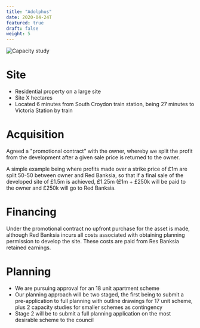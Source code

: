 ```yaml
---
title: "Adolphus"
date: 2020-04-24T
featured: true
draft: false
weight: 5
---
```


![Capacity study](/images/riesco-capacity.png)

# Site

- Residential property on a large site
- Site X hectares
- Located 6 minutes from South Croydon train station, being 27 minutes to Victoria Station by train

# Acquisition

Agreed a "promotional contract" with the owner, whereby we split the profit from the development after a given sale price is returned to the owner.

A simple example being where profits made over a strike price of £1m are split 50-50 between owner and Red Banksia, so that if a final sale of the developed site of £1.5m is achieved, £1.25m (£1m + £250k will be paid to the owner and £250k will go to Red Banksia.

# Financing

Under the promotional contract no upfront purchase for the asset is made, although Red Banksia incurs all costs associated with obtaining planning permission to develop the site. These costs are paid from Res Banksia retained earnings.

# Planning

- We are pursuing approval for an 18 unit apartment scheme
- Our planning approach will be two staged, the first being to submit a pre-application to full planning with outline drawings for 17 unit scheme, plus 2 capacity studies for smaller schemes as contingency
- Stage 2 will be to submit a full planning application on the most desirable scheme to the council
